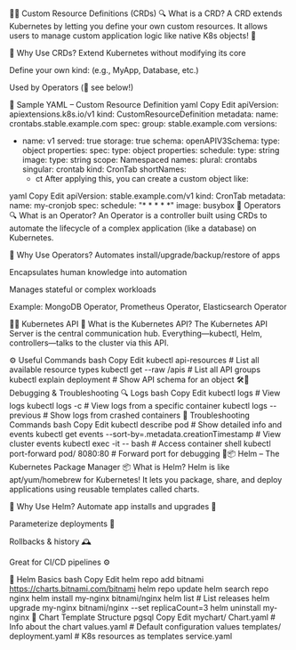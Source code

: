 📜🔧 Custom Resource Definitions (CRDs)
🔍 What is a CRD?
A CRD extends Kubernetes by letting you define your own custom resources. It allows users to manage custom application logic like native K8s objects! 🤖

🎯 Why Use CRDs?
Extend Kubernetes without modifying its core

Define your own kind: (e.g., MyApp, Database, etc.)

Used by Operators (👀 see below!)

📄 Sample YAML – Custom Resource Definition
yaml
Copy
Edit
apiVersion: apiextensions.k8s.io/v1
kind: CustomResourceDefinition
metadata:
  name: crontabs.stable.example.com
spec:
  group: stable.example.com
  versions:
  - name: v1
    served: true
    storage: true
    schema:
      openAPIV3Schema:
        type: object
        properties:
          spec:
            type: object
            properties:
              schedule:
                type: string
              image:
                type: string
  scope: Namespaced
  names:
    plural: crontabs
    singular: crontab
    kind: CronTab
    shortNames:
    - ct
After applying this, you can create a custom object like:

yaml
Copy
Edit
apiVersion: stable.example.com/v1
kind: CronTab
metadata:
  name: my-cronjob
spec:
  schedule: "* * * * *"
  image: busybox
🤖 Operators
🔍 What is an Operator?
An Operator is a controller built using CRDs to automate the lifecycle of a complex application (like a database) on Kubernetes.

🚀 Why Use Operators?
Automates install/upgrade/backup/restore of apps

Encapsulates human knowledge into automation

Manages stateful or complex workloads

Example: MongoDB Operator, Prometheus Operator, Elasticsearch Operator

🔌📡 Kubernetes API
🧠 What is the Kubernetes API?
The Kubernetes API Server is the central communication hub. Everything—kubectl, Helm, controllers—talks to the cluster via this API.

⚙️ Useful Commands
bash
Copy
Edit
kubectl api-resources          # List all available resource types
kubectl get --raw /apis        # List all API groups
kubectl explain deployment     # Show API schema for an object
🛠️🐞 Debugging & Troubleshooting
🔍 Logs
bash
Copy
Edit
kubectl logs <pod-name>                  # View logs
kubectl logs <pod-name> -c <container>  # View logs from a specific container
kubectl logs <pod-name> --previous      # Show logs from crashed containers
🔧 Troubleshooting Commands
bash
Copy
Edit
kubectl describe pod <pod-name>         # Show detailed info and events
kubectl get events --sort-by=.metadata.creationTimestamp  # View cluster events
kubectl exec -it <pod-name> -- bash     # Access container shell
kubectl port-forward pod/<pod-name> 8080:80  # Forward port for debugging
🎩📦 Helm – The Kubernetes Package Manager
📦 What is Helm?
Helm is like apt/yum/homebrew for Kubernetes!
It lets you package, share, and deploy applications using reusable templates called charts.

🎯 Why Use Helm?
Automate app installs and upgrades 🚀

Parameterize deployments 🧩

Rollbacks & history 🕰️

Great for CI/CD pipelines ⚙️

📄 Helm Basics
bash
Copy
Edit
helm repo add bitnami https://charts.bitnami.com/bitnami
helm repo update
helm search repo nginx
helm install my-nginx bitnami/nginx
helm list                        # List releases
helm upgrade my-nginx bitnami/nginx --set replicaCount=3
helm uninstall my-nginx
📁 Chart Template Structure
pgsql
Copy
Edit
mychart/
  Chart.yaml        # Info about the chart
  values.yaml       # Default configuration values
  templates/
    deployment.yaml # K8s resources as templates
    service.yaml
